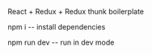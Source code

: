 React + Redux + Redux thunk boilerplate

npm i -- install dependencies

npm run dev -- run in dev mode
